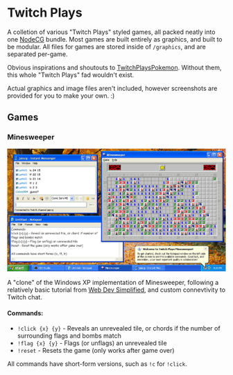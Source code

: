 # Twitch Plays

A colletion of various "Twitch Plays" styled games, all packed neatly into one [NodeCG](https://nodecg.dev) bundle. Most games are built entirely as graphics, and built to be modular. All files for games are stored inside of `/graphics`, and are separated per-game.

Obvious inspirations and shoutouts to [TwitchPlaysPokemon](https://www.twitch.tv/twitchplayspokemon). Without them, this whole "Twitch Plays" fad wouldn't exist.

Actual graphics and image files aren't included, however screenshots are provided for you to make your own. :)

## Games

### Minesweeper

![Screenshot of Twitch Plays Minesweeper](docs/minesweeper.png)

A "clone" of the Windows XP implementation of Minesweeper, following a relatively basic tutorial from [Web Dev Simplified](https://www.youtube.com/watch?v=kBMnD_aElCQ), and custom connevtivity to Twitch chat.

#### Commands:
- `!click {x} {y}` - Reveals an unrevealed tile, or chords if the number of surrounding flags and bombs match
- `!flag {x} {y}` - Flags (or unflags) an unrevealed tile
- `!reset` - Resets the game (only works after game over)

All commands have short-form versions, such as `!c` for `!click`.